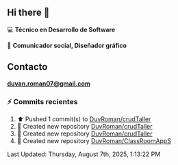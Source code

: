 ## Hi there 👋

:computer: **Técnico en Desarrollo de Software**

:pencil: **Comunicador social, Diseñador gráfico**

## Contacto

**<duvan.roman07@gmail.com>**

### :zap: Commits recientes
<!--RECENT_ACTIVITY:start-->
1. ⬆️ Pushed 1 commit(s) to [DuvRoman/crudTaller](https://github.com/DuvRoman/crudTaller)<br>
2. 📔 Created new repository [DuvRoman/crudTaller](https://github.com/DuvRoman/crudTaller)<br>
3. 📔 Created new repository [DuvRoman/crudTaller](https://github.com/DuvRoman/crudTaller)<br>
4. 📔 Created new repository [DuvRoman/ClassRoomAppS](https://github.com/DuvRoman/ClassRoomAppS)<br>
<!--RECENT_ACTIVITY:end-->
<!--RECENT_ACTIVITY:last_update-->
Last Updated: Thursday, August 7th, 2025, 1:13:22 PM
<!--RECENT_ACTIVITY:last_update_end-->

